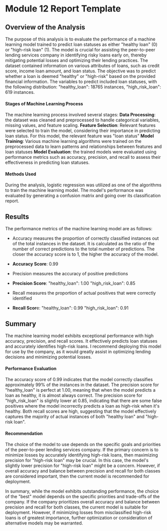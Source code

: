 # Module 12 Report Template

## Overview of the Analysis

The purpose of this analysis is to evaluate the performance of a machine learning model trained to predict loan statuses as either "healthy loan" (0) or "high-risk loan" (1). The model is crucial for assisting the peer-to-peer lending services company in identifying risky loans early on, thereby mitigating potential losses and optimizing their lending practices. The dataset contained information on various attributes of loans, such as credit score, income loan amount, and loan status. The objective was to predict whether a loan is deemed "healthy" or "high-risk" based on the provided financial information. The variables to predict included loan statuses, with the following distribution: "healthy_loan": 18765 instances, "high_risk_loan": 619 instances.

#### Stages of Machine Learning Process
The machine learning process involved several stages:
**Data Processing**: the dataset was cleaned and preprocessed to handle categorical variables, missing values, and feature scaling.
**Feature Selection**: Relevant features were selected to train the model, considering their importance in predicting loan status. For this model, the relevant feature was "loan status"
**Model Training**: Various machine learning algorithms were trained on the preprocessed data to learn patterns and relationships between features and loan statuses
**Model Evaluation**: the trained models were evaluated using performance metrics such as accuracy, precision, and recall to assess their effectiveness in predicting loan statuses.

#### Methods Used
During the analysis, logistic regression was utilized as one of the algorithms to train the machine learning model. The model's performance was evaluated by generating a confusion matrix and going over its classification report.


## Results

The performance metrics of the machine learning model are as follows:

- Accuracy measures the proportion of correctly classified instances out of the total instances in the dataset. It is calculated as the ratio of the number of correct predictions to the total number of predictions. The closer the accuracy score is to 1, the higher the accuracy of the model.
* **Accuracy Score**: 0.99


- Precision measures the accuracy of positive predictions
* **Precision Score**:
"healthy_loan": 1.00
"high_risk_loan": 0.85


- Recall measures the proportion of actual positives that were correctly identified
* **Recall Scor**e:
"healthy_loan": 0.99
"high_risk_loan": 0.91


## Summary
The machine learning model exhibits exceptional performance with high accuracy, precision, and recall scores. It effectively predicts loan statuses and accurately identifies high-risk loans. I recommend deploying this model for use by the company, as it would greatly assist in optimizing lending decisions and minimizing potential losses.
#### Performance Evaluation
The accuracy score of 0.99 indicates that the model correctly classifies approximately 99% of the instances in the dataset. The precision score for "healthy_loan" is perfect at 1.00, meaning that when the model predicts a loan as healthy, it is almost always correct. The precision score for "high_risk_loan" is slightly lower at 0.85, indicating that there are some false positives where the model incorrectly predicts a loan as high-risk when it's healthy. Both recall scores are high, suggesting that the model effectively captures the majority of actual instances of both "healthy loan" and "high-risk loan".
#### Recommendation
The choice of the model to use depends on the specific goals and priorities of the peer-to-peer lending services company. If the primary concern is to minimize losses by accurately identifying high-risk loans, then maximizing precision for "high-risk loan" may be crucial. In this case, the model's slightly lower precision for "high-risk loan" might be a concern. However, if overall accuracy and balance between precision and recall for both classes are considered important, then the current model is recommended for deployment.

In summary, while the model exhibits outstanding performance, the choice of the "best" model depends on the specific priorities and trade-offs of the company. If the company prioritizes overall accuracy and balance between precision and recall for both classes, the current model is suitable for deployment. However, if minimizing losses from misclassified high-risk loans is of greatest importance, further optimization or consideration of alternative models may be warranted.